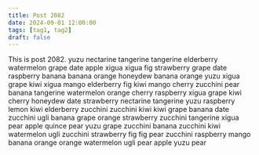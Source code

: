 ```yaml
---
title: Post 2082
date: 2024-09-01 12:00:00
tags: [tag1, tag2]
draft: false
---
```

This is post 2082.
yuzu
nectarine
tangerine
tangerine
elderberry
watermelon
grape
date
apple
xigua
xigua
fig
strawberry
grape
date
raspberry
banana
banana
orange
honeydew
banana
orange
yuzu
xigua
grape
kiwi
xigua
mango
elderberry
fig
kiwi
mango
cherry
zucchini
pear
banana
tangerine
watermelon
orange
cherry
raspberry
xigua
grape
kiwi
cherry
honeydew
date
strawberry
nectarine
tangerine
yuzu
raspberry
lemon
kiwi
elderberry
zucchini
zucchini
kiwi
kiwi
grape
banana
date
zucchini
ugli
banana
grape
orange
strawberry
zucchini
tangerine
xigua
pear
apple
quince
pear
yuzu
grape
zucchini
banana
zucchini
kiwi
watermelon
ugli
zucchini
strawberry
fig
fig
pear
zucchini
raspberry
mango
banana
orange
orange
watermelon
ugli
pear
apple
yuzu
pear
